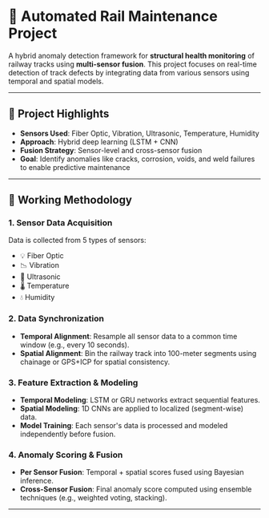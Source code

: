 # 🚆 Automated Rail Maintenance Project

A hybrid anomaly detection framework for **structural health monitoring** of railway tracks using **multi-sensor fusion**. This project focuses on real-time detection of track defects by integrating data from various sensors using temporal and spatial models.

---

## 📌 Project Highlights

- **Sensors Used**: Fiber Optic, Vibration, Ultrasonic, Temperature, Humidity  
- **Approach**: Hybrid deep learning (LSTM + CNN)  
- **Fusion Strategy**: Sensor-level and cross-sensor fusion  
- **Goal**: Identify anomalies like cracks, corrosion, voids, and weld failures to enable predictive maintenance

---

## 🧠 Working Methodology

### 1. Sensor Data Acquisition
Data is collected from 5 types of sensors:
- 💡 Fiber Optic
- 📉 Vibration
- 📡 Ultrasonic
- 🌡️ Temperature
- 💧 Humidity

### 2. Data Synchronization
- **Temporal Alignment**: Resample all sensor data to a common time window (e.g., every 10 seconds).
- **Spatial Alignment**: Bin the railway track into 100-meter segments using chainage or GPS+ICP for spatial consistency.

### 3. Feature Extraction & Modeling
- **Temporal Modeling**: LSTM or GRU networks extract sequential features.
- **Spatial Modeling**: 1D CNNs are applied to localized (segment-wise) data.
- **Model Training**: Each sensor's data is processed and modeled independently before fusion.

### 4. Anomaly Scoring & Fusion
- **Per Sensor Fusion**: Temporal + spatial scores fused using Bayesian inference.
- **Cross-Sensor Fusion**: Final anomaly score computed using ensemble techniques (e.g., weighted voting, stacking).

---
